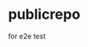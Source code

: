 # publicrepo
for e2e test

























































































































































































































































































































































































































































































































































































































































































































